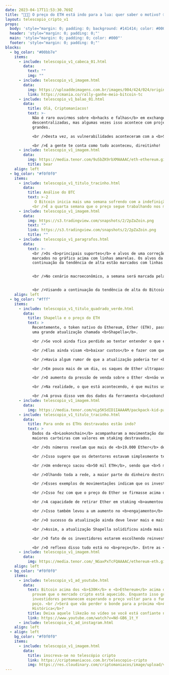 ```yaml
---
date: 2023-04-17T11:53:30.769Z
title: "🚀🧑‍🚀 O preço do ETH está indo para a lua: quer saber o motivo? 🌕"
layout: telescopio_cripto_v1
props:
  body: 'style="margin: 0; padding: 0; background: #141414; color: #000"'
  header: 'style="margin: 0; padding: 0;"'
  main: 'style="margin: 0; padding: 0; color: #000"'
  footer: 'style="margin: 0; padding: 0;"'
blocks:
  - bg_color: "#00bb7e"
    items:
      - include: telescopio_v1_cabeca_01.html
        data:
          text: ""
          img: ""
      - include: telescopio_v1_imagem.html
        data:
          img: https://uploaddeimagens.com.br/images/004/424/024/original/image.png?1681136446
          link: https://cmania.co/rally-ganhe-meio-bitcoin-tc
      - include: telescopio_v1_balao_01.html
        data:
          title: Olá, Criptomaníacos!
          text: >-
            Não é raro ouvirmos sobre <b>hacks e falhas</b> em exchanges
            descentralizadas, mas algumas vezes isso acontece com projetos
            grandes.

            <br />Desta vez, as vulnerabilidades aconteceram com a <b>SushiSwap</b>.

            <br />E a gente te conta como tudo aconteceu, direitinho!
      - include: telescopio_v1_imagem.html
        data:
          img: https://media.tenor.com/9uSbZK9rbXMAAAAC/eth-ethereum.gif
          title: bear
    align: left
  - bg_color: "#f0f0f0"
    items:
      - include: telescopio_v1_titulo_tracinho.html
        data:
          title: Análise do BTC
          text: >-2
             O Bitcoin inicia mais uma semana sofrendo com a indefinição de mercado. 
            <br />É a quarta semana que o preço segue trabalhando nos mesmos patamares entre os níveis de gatilho (linhas rosas), que vão ditar a direção do preço com um <b>rompimento</b>.
      - include: telescopio_v1_imagem.html
        data:
          img: https://s3.tradingview.com/snapshots/2/2pZaZoin.png
          text: ""
          link: https://s3.tradingview.com/snapshots/2/2pZaZoin.png
          title: ""
      - include: telescopio_v1_paragrafos.html
        data:
          text: >-
            <br />Os <b>principais suportes</b> e alvos de uma correção estão
            marcados no gráfico acima com linhas amarelas. Os alvos da
            continuação da tendência de alta estão marcados com linhas verdes. 


            <br />No cenário macroeconômico, a semana será marcada pela divulgação da inflação americana, o <b>CPI</b>, na quarta-feira às 09:30 da manhã. Esse indicador tem o poder de balançar os mercados, dependendo do seu contexto. 


            <br />Visando a continuação da tendência de alta do Bitcoin, o melhor cenário seria uma <b>inflação abaixo da expectativa</b>.
    align: left
  - bg_color: "#fff"
    items:
      - include: telescopio_v1_titulo_quadrado_verde.html
        data:
          title: Shapella e o preço do ETH
          text: >
            Recentemente, o token nativo do Ethereum, Ether (ETH), passou por
            uma grande atualização chamada <b>Shapella</b>.

            <br />Se você ainda fica perdido ao tentar entender o que essas atualizações significam, basta ter em mente que elas buscam <b>maior eficiência, escalabilidade, velocidade, segurança e estabilidade da rede</b>. 

            <br />Elas ainda visam <b>baixar custos</b> e fazer com que a blockchain seja atualizada de modo mais fácil no futuro.

            <br />Havia algum rumor de que a atualização poderia ter <b>impacto baixista</b> no mercado cripto, já que ela destrava, aos poucos, um <b>valor bilionário</b> que estava em staking. No entanto, os dados contam uma história diferente.

            <br />Em pouco mais de um dia, os saques de Ether ultrapassaram a marca de 1 milhão de tokens, mas a previsão dos preços caindo não se concretizou. Pelo contrário, <b>atingiram a sua máxima em 11 meses</b>.

            <br />O aumento da pressão de venda sobre o Ether <b>não veio</b>, e os investidores parecem não optar por liquidar suas posições por dólares ou stablecoins.

            <br />Na realidade, o que está acontecendo, é que muitos usuários estão preferindo <b>reinvestir</b> o Ether que retiraram ou enviá-lo para exchanges para aproveitar outras oportunidades de mercado, <b>em vez de vendê-lo</b>. 

            <br />A prova disso vem dos dados da ferramenta <b>Lookonchain</b>, como veremos a seguir.
      - include: telescopio_v1_imagem.html
        data:
          img: https://media.tenor.com/nLp5KSdID1IAAAAM/packpack-kid-party-time.gif
      - include: telescopio_v1_titulo_tracinho.html
        data:
          title: Para onde os ETHs destravados estão indo?
          text: >
            Dados da <b>Lookonchain</b> acompanharam a movimentação das 15
            maiores carteiras com valores em staking destravados. 

            <br />Os números revelam que mais de <b>19.000 Ether</b> de três carteiras foram retirados e rapidamente <b>reinvestidos</b> novamente em staking da própria Ethereum. 

            <br />Isso sugere que os detentores estavam simplesmente testando se o recurso de retirada funcionava corretamente.

            <br />Um endereço sacou <b>50 mil ETH</b>, sendo que <b>5 mil</b> foram realocados no serviço de staking da Huobi e o restante foi para uma carteira spot, <b>sem dar sinais de que haja o interesse de venda imediata</b>.

            <br />Olhando toda a rede, a maior parte do dinheiro destravado foi apenas de rendimentos, e não de todo o ETH em staking. Mais que isso, há um <b>fluxo maior de ETH entrando</b> que saindo desse processo.

            <br />Esses exemplos de movimentações indicam que os investidores não apenas estão confortáveis com o novo recurso, mas também têm <b>confiança</b> nas perspectivas de longo prazo do Ether, optando por manter suas posições dentro do ecossistema.

            <br />Isso fez com que o preço do Ether se firmasse acima da marca de <b>$2.000</b>, mostrando que o impulso otimista da atualização <b>Shapella</b> superou qualquer sentimento pessimista potencial no mercado.

            <br />A capacidade de retirar Ether em staking <b>aumentou a liquidez</b> geral do token, tornando-o mais atraente para uma ampla gama de investidores. 

            <br />Isso também levou a um aumento no <b>engajamento</b> e na atividade na blockchain Ethereum, como evidenciado pelo alto número de transações ocorrendo a cada poucos segundos.

            <br />O sucesso da atualização ainda deve levar mais e mais investidores a considerarem a participar do staking, fazendo-os <b>migrar de outros protocolos menos confiáveis</b>.

            <br />Assim, a atualização Shapella solidificou ainda mais a posição da Ethereum como uma plataforma <b>líder</b> de blockchain entre as alternativas ao BTC e aprimorou a proposta de valor do Ether.

            <br />O fato de os investidores estarem escolhendo reinvestir o Ether de volta no ecossistema Ethereum ou deixar novamente em staking fala muito sobre a confiança que eles têm nas <b>perspectivas de crescimento</b> da plataforma.

            <br />O reflexo disso tudo está no <b>preço</b>. Entre as <b>altcoins</b>, com certeza a Ethereum se destaca, não é?
      - include: telescopio_v1_imagem.html
        data:
          img: https://media.tenor.com/_NGaxPxTcFQAAAAC/ethereum-eth.gif
    align: left
  - bg_color: "#f0f0f0"
    items:
      - include: telescopio_v1_ad_youtube.html
        data:
          text: Bitcoin acima dos <b>$30K</b> e <b>Ethereum</b> acima dos <b>$2K</b>
            provam que o mercado cripto está aquecido. Enquanto isso grupos de
            investidores permanecem esperando o preço voltar para o fundo do
            poço. <br />Será que vão perder o bonde para a próxima <b>Alta
            Histórica</b>?
          title: Deixa aquele likezão no vídeo se você está confiante no BTC!
          link: https://www.youtube.com/watch?v=Nd-GB6_1t_Y
      - include: telescopio_v1_ad_instagram.html
    align: left
  - align: left
    bg_color: "#f0f0f0"
    items:
      - include: telescopio_v1_imagem.html
        data:
          title: inscreva-se no telescópio cripto
          link: https://criptomaniacos.com.br/telescopio-cripto
          img: https://res.cloudinary.com/criptomaniacos/image/upload/v1662133224/telescopio/inscreva-se-telescopio.png
---
```

